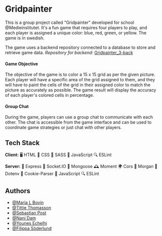 
# Gridpainter
 
This is a group project called "Gridpainter" developed for school @Medieinstitutet. It's a fun game that requires four players to play, and each player is assigned a unique color: blue, red, green, or yellow. The game is in swedish. 

The game uses a backend repository connected to a database to store and retrieve game data. 
*Repository for backend:* 
[Gridpainter_3-back](https://github.com/tittieth/gridpainter_3-back)

#### Game Objective
The objective of the game is to color a 15 x 15 grid as per the given picture. Each player will have a specific area of the grid assigned to them, and they will have to paint the cells of the grid in their assigned color to match the picture as accurately as possible. The game result will display the accuracy of each player's colored cells in percentage. 

#### Group Chat

During the game, players can use a group chat to communicate with each other. The chat is accessible from the game interface and can be used to coordinate game strategies or just chat with other players.


## Tech Stack

**Client:** 
🖥 HTML
🎨 CSS
💄 SASS
📜 JavaScript
🔍 ESLint


**Server:** 
🚀 Express
🤖 Socket.IO
🍃 Mongoose
🕰 Moment
🌍 Cors
📝 Morgan
🧩 Dotenv
🍪 Cookie-Parser
📜 JavaScript
🔍 ESLint



## Authors

- [@Maria L Bovin](https://github.com/MariaLBovin)
- [@Tittie Thomasson](https://github.com/tittieth)
- [@Sebastian Post](https://github.com/ZynCitrus)
- [@Nani Dam](https://github.com/nanidam)
- [@Younes Echelhi](https://github.com/YounesEch)
- [@Filippa Söderlund](https://github.com/Filippasoderlund)


